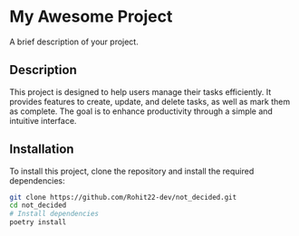 # My Awesome Project

A brief description of your project.

## Description

This project is designed to help users manage their tasks efficiently. It provides features to create, update, and delete tasks, as well as mark them as complete. The goal is to enhance productivity through a simple and intuitive interface.

## Installation

To install this project, clone the repository and install the required dependencies:

```bash
git clone https://github.com/Rohit22-dev/not_decided.git
cd not_decided
# Install dependencies
poetry install